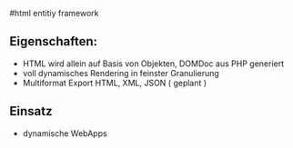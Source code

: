 #html entitiy framework

## Eigenschaften:
* HTML wird allein auf Basis von Objekten, DOMDoc aus PHP generiert 
* voll dynamisches Rendering in feinster Granulierung
* Multiformat Export HTML, XML, JSON ( geplant )


## Einsatz
* dynamische WebApps